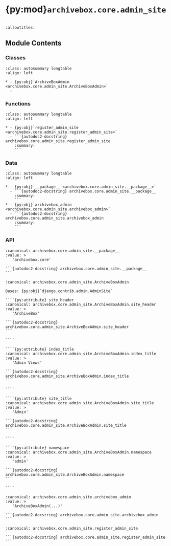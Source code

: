 # {py:mod}`archivebox.core.admin_site`

```{py:module} archivebox.core.admin_site
```

```{autodoc2-docstring} archivebox.core.admin_site
:allowtitles:
```

## Module Contents

### Classes

````{list-table}
:class: autosummary longtable
:align: left

* - {py:obj}`ArchiveBoxAdmin <archivebox.core.admin_site.ArchiveBoxAdmin>`
  -
````

### Functions

````{list-table}
:class: autosummary longtable
:align: left

* - {py:obj}`register_admin_site <archivebox.core.admin_site.register_admin_site>`
  - ```{autodoc2-docstring} archivebox.core.admin_site.register_admin_site
    :summary:
    ```
````

### Data

````{list-table}
:class: autosummary longtable
:align: left

* - {py:obj}`__package__ <archivebox.core.admin_site.__package__>`
  - ```{autodoc2-docstring} archivebox.core.admin_site.__package__
    :summary:
    ```
* - {py:obj}`archivebox_admin <archivebox.core.admin_site.archivebox_admin>`
  - ```{autodoc2-docstring} archivebox.core.admin_site.archivebox_admin
    :summary:
    ```
````

### API

````{py:data} __package__
:canonical: archivebox.core.admin_site.__package__
:value: >
   'archivebox.core'

```{autodoc2-docstring} archivebox.core.admin_site.__package__
```

````

`````{py:class} ArchiveBoxAdmin(name='admin')
:canonical: archivebox.core.admin_site.ArchiveBoxAdmin

Bases: {py:obj}`django.contrib.admin.AdminSite`

````{py:attribute} site_header
:canonical: archivebox.core.admin_site.ArchiveBoxAdmin.site_header
:value: >
   'ArchiveBox'

```{autodoc2-docstring} archivebox.core.admin_site.ArchiveBoxAdmin.site_header
```

````

````{py:attribute} index_title
:canonical: archivebox.core.admin_site.ArchiveBoxAdmin.index_title
:value: >
   'Admin Views'

```{autodoc2-docstring} archivebox.core.admin_site.ArchiveBoxAdmin.index_title
```

````

````{py:attribute} site_title
:canonical: archivebox.core.admin_site.ArchiveBoxAdmin.site_title
:value: >
   'Admin'

```{autodoc2-docstring} archivebox.core.admin_site.ArchiveBoxAdmin.site_title
```

````

````{py:attribute} namespace
:canonical: archivebox.core.admin_site.ArchiveBoxAdmin.namespace
:value: >
   'admin'

```{autodoc2-docstring} archivebox.core.admin_site.ArchiveBoxAdmin.namespace
```

````

`````

````{py:data} archivebox_admin
:canonical: archivebox.core.admin_site.archivebox_admin
:value: >
   'ArchiveBoxAdmin(...)'

```{autodoc2-docstring} archivebox.core.admin_site.archivebox_admin
```

````

````{py:function} register_admin_site()
:canonical: archivebox.core.admin_site.register_admin_site

```{autodoc2-docstring} archivebox.core.admin_site.register_admin_site
```
````
